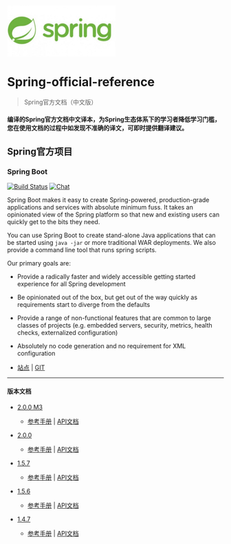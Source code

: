 <img src="img/Sping_Logo.jpg" width="50%" height="50%" />

# Spring-official-reference

> Spring官方文档（中文版）
#### 编译的Spring官方文档中文译本，为Spring生态体系下的学习者降低学习门槛，您在使用文档的过程中如发现不准确的译文，可即时提供翻译建议。

## Spring官方项目

### Spring Boot
[![Build Status](https://ci.spring.io/api/v1/teams/spring-boot/pipelines/spring-boot/jobs/build/badge)](https://ci.spring.io/teams/spring-boot/pipelines/spring-boot?groups=Build")   [![Chat](https://badges.gitter.im/JoinChat.svg)](https://gitter.im/spring-projects/spring-boot?utm_source=badge&utm_medium=badge&utm_campaign=pr-badge&utm_content=badge")

Spring Boot makes it easy to create Spring-powered, production-grade applications and
services with absolute minimum fuss. It takes an opinionated view of the Spring platform
so that new and existing users can quickly get to the bits they need.

You can use Spring Boot to create stand-alone Java applications that can be started using
`java -jar` or more traditional WAR deployments. We also provide a command line tool
that runs spring scripts.

Our primary goals are:

* Provide a radically faster and widely accessible getting started experience for all
Spring development
* Be opinionated out of the box, but get out of the way quickly as requirements start to
diverge from the defaults
* Provide a range of non-functional features that are common to large classes of projects
(e.g. embedded servers, security, metrics, health checks, externalized configuration)
* Absolutely no code generation and no requirement for XML configuration

* [站点](https://spring.io/projects/spring-boot) | [GIT](https://github.com/spring-projects/spring-boot)
-------
#### 版本文档
* [2.0.0 M3](https://github.com/caojiele/Spring-official-reference/blob/master/Spring%20Boot/version/documents/2.0.0%20M3)
  * [参考手册](https://github.com/caojiele/Spring-official-reference/blob/master/Spring%20Boot/version/documents/2.0.0%20M3/参考手册.md) | [API文档](https://github.com/caojiele/Spring-official-reference/blob/master/Spring%20Boot/version/documents/2.0.0%20M3/API文档.md)
  
* [2.0.0](https://github.com/caojiele/Spring-official-reference/blob/master/Spring%20Boot/version/documents/2.0.0)
  * [参考手册](https://github.com/caojiele/Spring-official-reference/blob/master/Spring%20Boot/version/documents/2.0.0/参考手册.md) | [API文档](https://github.com/caojiele/Spring-official-reference/blob/master/Spring%20Boot/version/documents/2.0.0/API文档.md)

* [1.5.7](https://github.com/caojiele/Spring-official-reference/blob/master/Spring%20Boot/version/documents/1.5.7)
  * [参考手册](https://github.com/caojiele/Spring-official-reference/blob/master/Spring%20Boot/version/documents/1.5.7/参考手册.md) | [API文档](https://github.com/caojiele/Spring-official-reference/blob/master/Spring%20Boot/version/documents/1.5.7/API文档.md)
  
* [1.5.6](https://github.com/caojiele/Spring-official-reference/blob/master/Spring%20Boot/version/documents/1.5.6)
  * [参考手册](https://github.com/caojiele/Spring-official-reference/blob/master/Spring%20Boot/version/documents/1.5.6/参考手册.md) | [API文档](https://github.com/caojiele/Spring-official-reference/blob/master/Spring%20Boot/version/documents/1.5.6/API文档.md)
  
* [1.4.7](https://github.com/caojiele/Spring-official-reference/blob/master/Spring%20Boot/version/documents/1.4.7)
  * [参考手册](https://github.com/caojiele/Spring-official-reference/blob/master/Spring%20Boot/version/documents/1.4.7/参考手册.md) | [API文档](https://github.com/caojiele/Spring-official-reference/blob/master/Spring%20Boot/version/documents/1.4.7/API文档.md)
